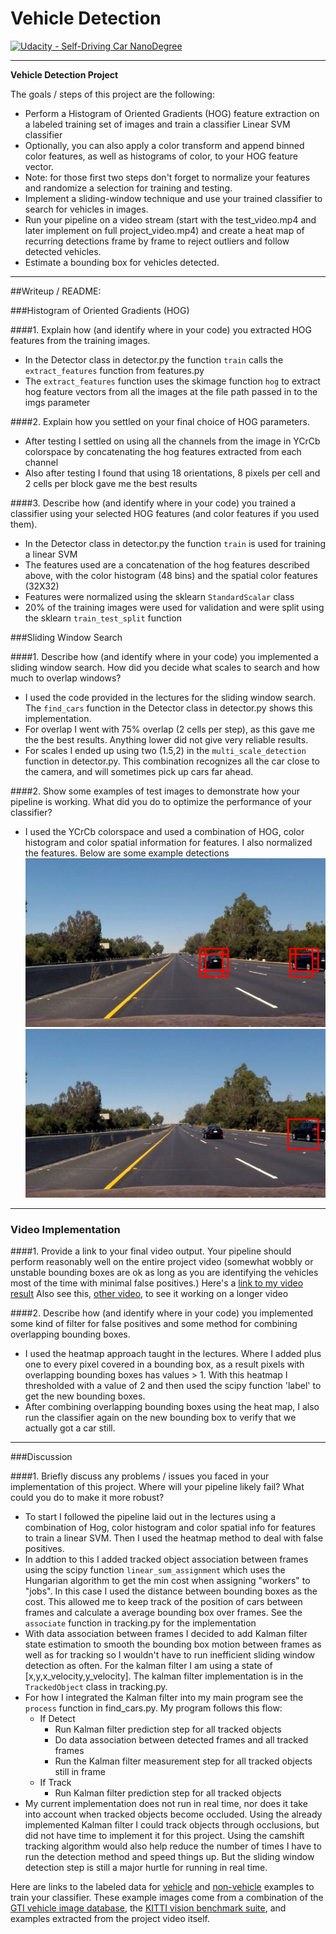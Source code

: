# Vehicle Detection
[![Udacity - Self-Driving Car NanoDegree](https://s3.amazonaws.com/udacity-sdc/github/shield-carnd.svg)](http://www.udacity.com/drive)

[//]: # (Image References)
[image1]: ./examples/scale1.5.jpg
[image2]: ./examples/scale2.jpg
---

**Vehicle Detection Project**

The goals / steps of this project are the following:

* Perform a Histogram of Oriented Gradients (HOG) feature extraction on a labeled training set of images and train a classifier Linear SVM classifier
* Optionally, you can also apply a color transform and append binned color features, as well as histograms of color, to your HOG feature vector. 
* Note: for those first two steps don't forget to normalize your features and randomize a selection for training and testing.
* Implement a sliding-window technique and use your trained classifier to search for vehicles in images.
* Run your pipeline on a video stream (start with the test_video.mp4 and later implement on full project_video.mp4) and create a heat map of recurring detections frame by frame to reject outliers and follow detected vehicles.
* Estimate a bounding box for vehicles detected.

---
##Writeup / README:

###Histogram of Oriented Gradients (HOG)

####1. Explain how (and identify where in your code) you extracted HOG features from the training images.

- In the Detector class in detector.py the function `train` calls the `extract_features` function from features.py
- The `extract_features` function uses the skimage function `hog` to extract hog feature vectors from all the images at the file path passed in to the imgs parameter

####2. Explain how you settled on your final choice of HOG parameters.

- After testing I settled on using all the channels from the image in YCrCb colorspace by concatenating the hog features extracted from each channel
- Also after testing I found that using 18 orientations, 8 pixels per cell and 2 cells per block gave me the best results 

####3. Describe how (and identify where in your code) you trained a classifier using your selected HOG features (and color features if you used them).

- In the Detector class in detector.py the function `train` is used for training a linear SVM
- The features used are a concatenation of the hog features described above, with the color histogram (48 bins) and the spatial color features (32X32)
- Features were normalized using the sklearn `StandardScalar` class
- 20% of the training images were used for validation and were split using the sklearn `train_test_split` function

###Sliding Window Search

####1. Describe how (and identify where in your code) you implemented a sliding window search.  How did you decide what scales to search and how much to overlap windows?

- I used the code provided in the lectures for the sliding window search. The `find_cars` function in the Detector class in detector.py shows this implementation. 
- For overlap I went with 75% overlap (2 cells per step), as this gave me the the best results. Anything lower did not give very reliable results.
- For scales I ended up using two (1.5,2) in the `multi_scale_detection` function in detector.py. This combination recognizes all the car close to the camera, and will sometimes pick up cars far ahead. 

####2. Show some examples of test images to demonstrate how your pipeline is working.  What did you do to optimize the performance of your classifier?

- I used the YCrCb colorspace and used a combination of HOG, color histogram and color spatial information for features. I also normalized the features. Below are some example detections
![alt text][image1]
![alt text][image2]
---

### Video Implementation

####1. Provide a link to your final video output.  Your pipeline should perform reasonably well on the entire project video (somewhat wobbly or unstable bounding boxes are ok as long as you are identifying the vehicles most of the time with minimal false positives.)
Here's a [link to my video result](./submission_video.mp4)
Also see this, [other video](./submission_video2.mp4), to see it working on a longer video


####2. Describe how (and identify where in your code) you implemented some kind of filter for false positives and some method for combining overlapping bounding boxes.

- I used the heatmap approach taught in the lectures. Where I added plus one to every pixel covered in a bounding box, as a result pixels with overlapping bounding boxes has values > 1. With this heatmap I thresholded with a value of 2 and then used the scipy function 'label' to get the new bounding boxes. 
- After combining overlapping bounding boxes using the heat map, I also run the classifier again on the new bounding box to verify that we actually got a car still.

---

###Discussion

####1. Briefly discuss any problems / issues you faced in your implementation of this project.  Where will your pipeline likely fail?  What could you do to make it more robust?

- To start I followed the pipeline laid out in the lectures using a combination of Hog, color histogram and color spatial info for features to train a linear SVM. Then I used the heatmap method to deal with false positives.
- In addtion to this I added tracked object association between frames using the scipy function `linear_sum_assignment` which uses the Hungarian algorithm to get the min cost when assigning "workers" to "jobs". In this case I used the distance between bounding boxes as the cost. This allowed me to keep track of the position of cars between frames and calculate a average bounding box over frames. See the `associate` function in tracking.py for the implementation
- With data association between frames I decided to add Kalman filter state estimation to smooth the bounding box motion between frames as well as for tracking so I wouldn't have to run inefficient sliding window detection as often. For the kalman filter I am using a state of [x,y,x_velocity,y_velocity]. The kalman filter implementation is in the `TrackedObject` class in tracking.py. 
- For how I integrated the Kalman filter into my main program see the `process` function in find_cars.py. My program follows this flow:
    - If Detect 
      - Run Kalman filter prediction step for all tracked objects
      - Do data association between detected frames and all tracked frames
      - Run the Kalman filter measurement step for all tracked objects still in frame
    - If Track
      - Run Kalman filter prediction step for all tracked objects
- My current implementation does not run in real time, nor does it take into account when tracked objects become occluded. Using the already implemented Kalman filter I could track objects through occlusions, but did not have time to implement it for this project. Using the camshift tracking algorithm would also help reduce the number of times I have to run the detection method and speed things up. But the sliding window detection step is still a major hurtle for running in real time. 

Here are links to the labeled data for [vehicle](https://s3.amazonaws.com/udacity-sdc/Vehicle_Tracking/vehicles.zip) and [non-vehicle](https://s3.amazonaws.com/udacity-sdc/Vehicle_Tracking/non-vehicles.zip) examples to train your classifier.  These example images come from a combination of the [GTI vehicle image database](http://www.gti.ssr.upm.es/data/Vehicle_database.html), the [KITTI vision benchmark suite](http://www.cvlibs.net/datasets/kitti/), and examples extracted from the project video itself.


